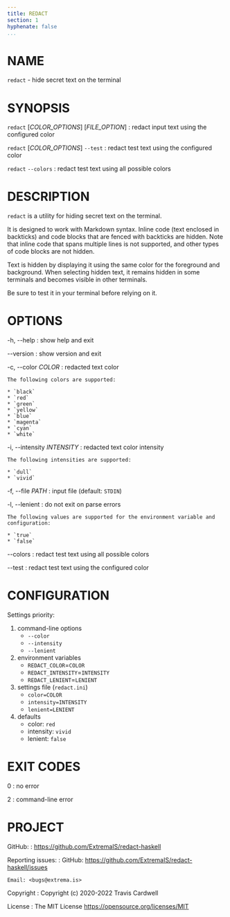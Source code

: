 ```yaml
---
title: REDACT
section: 1
hyphenate: false
...
```


# NAME

`redact` - hide secret text on the terminal

# SYNOPSIS

`redact` [*COLOR_OPTIONS*] [*FILE_OPTION*]
:   redact input text using the configured color

`redact` [*COLOR_OPTIONS*] `--test`
:   redact test text using the configured color

`redact` `--colors`
:   redact test text using all possible colors

# DESCRIPTION

`redact` is a utility for hiding secret text on the terminal.

It is designed to work with Markdown syntax.  Inline code (text enclosed in
backticks) and code blocks that are fenced with backticks are hidden.  Note
that inline code that spans multiple lines is not supported, and other types
of code blocks are not hidden.

Text is hidden by displaying it using the same color for the foreground and
background.  When selecting hidden text, it remains hidden in some terminals
and becomes visible in other terminals.

Be sure to test it in your terminal before relying on it.

# OPTIONS

-h, \--help
:   show help and exit

\--version
:   show version and exit

-c, \--color *COLOR*
:   redacted text color

    The following colors are supported:

    * `black`
    * `red`
    * `green`
    * `yellow`
    * `blue`
    * `magenta`
    * `cyan`
    * `white`

-i, \--intensity *INTENSITY*
:   redacted text color intensity

    The following intensities are supported:

    * `dull`
    * `vivid`

-f, \--file *PATH*
:   input file (default: `STDIN`)

-l, \--lenient
:   do not exit on parse errors

    The following values are supported for the environment variable and
    configuration:

    * `true`
    * `false`

\--colors
:   redact test text using all possible colors

\--test
:   redact test text using the configured color

# CONFIGURATION

Settings priority:

1. command-line options
    * `--color`
    * `--intensity`
    * `--lenient`
2. environment variables
    * `REDACT_COLOR`=`COLOR`
    * `REDACT_INTENSITY`=`INTENSITY`
    * `REDACT_LENIENT`=`LENIENT`
3. settings file (`redact.ini`)
    * `color=COLOR`
    * `intensity=INTENSITY`
    * `lenient=LENIENT`
4. defaults
    * color: `red`
    * intensity: `vivid`
    * lenient: `false`

# EXIT CODES

0
:   no error

2
:   command-line error

# PROJECT

GitHub:
:   <https://github.com/ExtremaIS/redact-haskell>

Reporting issues:
:   GitHub: <https://github.com/ExtremaIS/redact-haskell/issues>

    Email: <bugs@extrema.is>

Copyright
:   Copyright (c) 2020-2022 Travis Cardwell

License
:   The MIT License <https://opensource.org/licenses/MIT>
